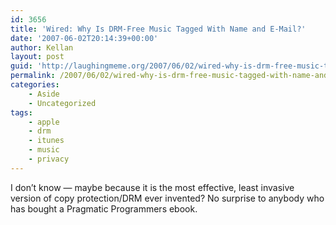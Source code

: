 ```yaml
---
id: 3656
title: 'Wired: Why Is DRM-Free Music Tagged With Name and E-Mail?'
date: '2007-06-02T20:14:39+00:00'
author: Kellan
layout: post
guid: 'http://laughingmeme.org/2007/06/02/wired-why-is-drm-free-music-tagged-with-name-and-e-mail/'
permalink: /2007/06/02/wired-why-is-drm-free-music-tagged-with-name-and-e-mail/
categories:
    - Aside
    - Uncategorized
tags:
    - apple
    - drm
    - itunes
    - music
    - privacy
---
```


I don’t know — maybe because it is the most effective, least invasive version of copy protection/DRM ever invented? No surprise to anybody who has bought a Pragmatic Programmers ebook.